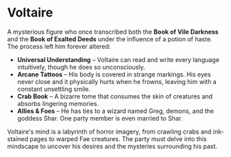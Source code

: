 # Voltaire

A mysterious figure who once transcribed both the **Book of Vile Darkness** and the **Book of Exalted Deeds** under the influence of a potion of haste. The process left him forever altered:

- **Universal Understanding** – Voltaire can read and write every language intuitively, though he does so unconsciously.
- **Arcane Tattoos** – His body is covered in strange markings. His eyes never close and it physically hurts when he frowns, leaving him with a constant unsettling smile.
- **Crab Book** – A bizarre tome that consumes the skin of creatures and absorbs lingering memories.
- **Allies & Foes** – He has ties to a wizard named Greg, demons, and the goddess Shar. One party member is even married to Shar.

Voltaire's mind is a labyrinth of horror imagery, from crawling crabs and ink-stained pages to warped Fae creatures. The party must delve into this mindscape to uncover his desires and the mysteries surrounding his past.

